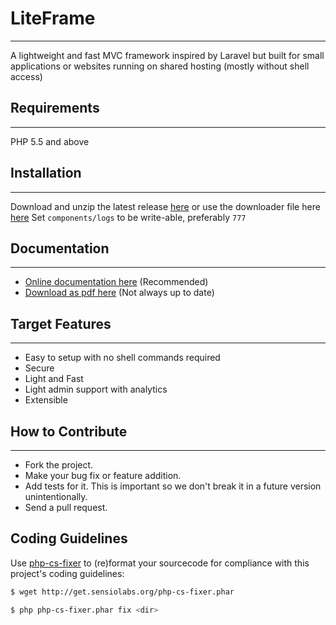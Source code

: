 # LiteFrame
-----------------------------------
A lightweight and fast MVC framework inspired by Laravel but built for small applications or websites running on shared hosting (mostly without shell access)

## Requirements
-------------------
PHP 5.5 and above

## Installation
-------------------
Download and unzip the latest release [here](#) or use the downloader file here [here](#)
Set `components/logs` to be write-able, preferably `777`

## Documentation
-----------------------
* [Online documentation here](#) (Recommended)
* [Download as pdf here](#) (Not always up to date)

## Target Features
-------------------
* Easy to setup with no shell commands required
* Secure
* Light and Fast
* Light admin support with analytics
* Extensible


## How to Contribute
-----------------------
* Fork the project.
* Make your bug fix or feature addition.
* Add tests for it. This is important so we don't break it in a future version unintentionally.
* Send a pull request.

## Coding Guidelines

Use [php-cs-fixer](https://github.com/FriendsOfPHP/PHP-CS-Fixer) to (re)format your sourcecode for compliance with this project's coding guidelines:

```bash
$ wget http://get.sensiolabs.org/php-cs-fixer.phar

$ php php-cs-fixer.phar fix <dir>
```
